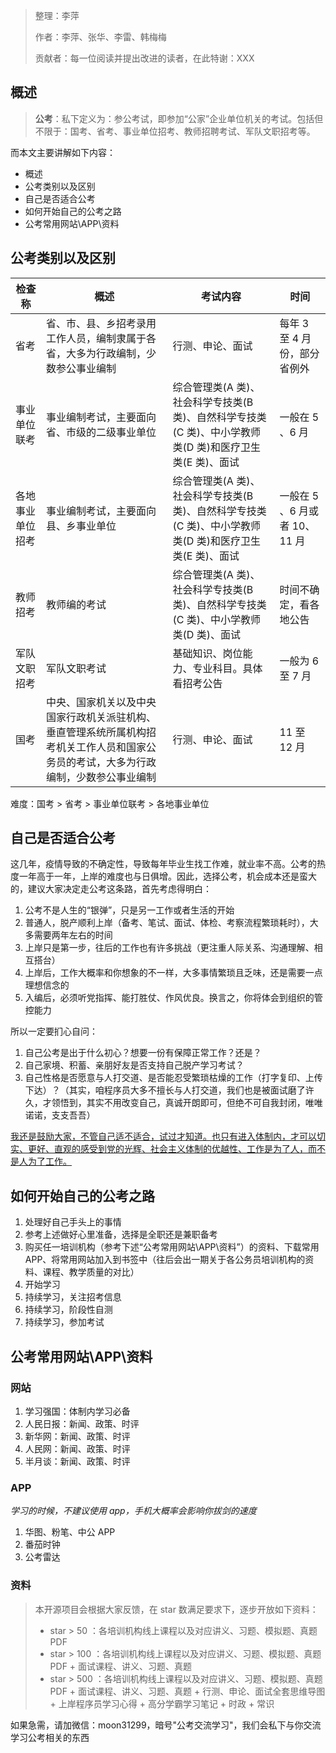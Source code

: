 > 整理：李萍
>
> 作者：李萍、张华、李雷、韩梅梅
>
> 贡献者：每一位阅读并提出改进的读者，在此特谢：XXX
>

## 概述

> **公考**：私下定义为：参公考试，即参加“公家”企业单位机关的考试。包括但不限于：国考、省考、事业单位招考、教师招聘考试、军队文职招考等。
>

而本文主要讲解如下内容：

* 概述
* 公考类别以及区别
* 自己是否适合公考
* 如何开始自己的公考之路
* 公考常用网站\APP\资料

## 公考类别以及区别

| 检查称           | 概述                                                                                                                                 | 考试内容                                                                                                 | 时间                          |
| ------------------ | -------------------------------------------------------------------------------------------------------------------------------------- | ---------------------------------------------------------------------------------------------------------- | ------------------------------- |
| 省考             | 省、市、县、乡招考录用工作人员，编制隶属于各省，大多为行政编制，少数参公事业编制                                                     | 行测、申论、面试                                                                                         | 每年 3 至 4 月份，部分省例外  |
| 事业单位联考     | 事业编制考试，主要面向省、市级的二级事业单位                                                                                         | 综合管理类(A 类)、社会科学专技类(B 类)、自然科学专技类(C 类)、中小学教师类(D 类)和医疗卫生类(E 类)、面试 | 一般在 5 、6 月               |
| 各地事业单位招考 | 事业编制考试，主要面向县、乡事业单位                                                                                                 | 综合管理类(A 类)、社会科学专技类(B 类)、自然科学专技类(C 类)、中小学教师类(D 类)和医疗卫生类(E 类)、面试 | 一般在 5 、6 月或者 10、11 月 |
| 教师招考         | 教师编的考试                                                                                                                         | 综合管理类(A 类)、社会科学专技类(B 类)、自然科学专技类(C 类)、中小学教师类(D 类)、面试                   | 时间不确定，看各地公告        |
| 军队文职招考     | 军队文职考试                                                                                                                         | 基础知识、岗位能力、专业科目。具体看招考公告<br />                                                           | 一般为 6 至 7 月              |
| 国考             | 中央、国家机关以及中央国家行政机关派驻机构、垂直管理系统所属机构招考机关工作人员和国家公务员的考试，大多为行政编制，少数参公事业编制 | 行测、申论、面试                                                                                         | 11 至 12 月                   |

难度：国考 > 省考 > 事业单位联考 > 各地事业单位

## 自己是否适合公考

这几年，疫情导致的不确定性，导致每年毕业生找工作难，就业率不高。公考的热度一年高于一年，上岸的难度也与日俱增。因此，选择公考，机会成本还是蛮大的，建议大家决定走公考这条路，首先考虑得明白：

1. 公考不是人生的“银弹”，只是另一工作或者生活的开始
2. 普通人，脱产顺利上岸（备考、笔试、面试、体检、考察流程繁琐耗时），大多需要两年左右的时间
3. 上岸只是第一步，往后的工作也有许多挑战（更注重人际关系、沟通理解、相互搭台）
4. 上岸后，工作大概率和你想象的不一样，大多事情繁琐且乏味，还是需要一点理想信念的
5. 入编后，必须听党指挥、能打胜仗、作风优良。换言之，你将体会到组织的管控能力

所以一定要扪心自问：

1. 自己公考是出于什么初心？想要一份有保障正常工作？还是？
2. 自己家境、积蓄、亲朋好友是否支持自己脱产学习考试？
3. 自己性格是否愿意与人打交道、是否能忍受繁琐枯燥的工作（打字复印、上传下达）？（其实，咱程序员大多不擅长与人打交道，我们也是被面试磨了许久，才领悟到，其实不用改变自己，真诚开朗即可，但绝不可自我封闭，唯唯诺诺，支支吾吾）

<u>我还是鼓励大家，不管自己适不适合，试过才知道。也只有进入体制内，才可以切实、更好、直观的感受到党的光辉、社会主义体制的优越性、工作是为了人，而不是人为了工作。</u>

## 如何开始自己的公考之路

1. 处理好自己手头上的事情
2. 参考上述做好心里准备，选择是全职还是兼职备考
3. 购买任一培训机构（参考下述“公考常用网站\APP\资料”）的资料、下载常用 APP、将常用网站加入到书签中（往后会出一期关于各公务员培训机构的资料、课程、教学质量的对比）
4. 开始学习
5. 持续学习，关注招考信息
6. 持续学习，阶段性自测
7. 持续学习，参加考试

## 公考常用网站\APP\资料

### 网站

1. 学习强国：体制内学习必备
2. 人民日报：新闻、政策、时评
3. 新华网：新闻、政策、时评
4. 人民网：新闻、政策、时评
5. 半月谈：新闻、政策、时评

### APP

*学习的时候，不建议使用 app，手机大概率会影响你拔剑的速度*

1. 华图、粉笔、中公 APP
2. 番茄时钟
3. 公考雷达

### 资料

> 本开源项目会根据大家反馈，在 star 数满足要求下，逐步开放如下资料：
>
> * star > 50 ：各培训机构线上课程以及对应讲义、习题、模拟题、真题 PDF
> * star > 100 ：各培训机构线上课程以及对应讲义、习题、模拟题、真题 PDF + 面试课程、讲义、习题、真题
> * star > 500 ：各培训机构线上课程以及对应讲义、习题、模拟题、真题 PDF + 面试课程、讲义、习题、真题 + 行测、申论、面试全套思维导图 + 上岸程序员学习心得 + 高分学霸学习笔记 + 时政 + 常识
>

如果急需，请加微信：moon31299，暗号"公考交流学习"，我们会私下与你交流学习公考相关的东西
